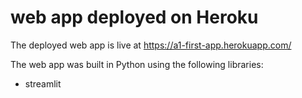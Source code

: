 # web app deployed on Heroku

The deployed web app is live at https://a1-first-app.herokuapp.com/



The web app was built in Python using the following libraries:
* streamlit
